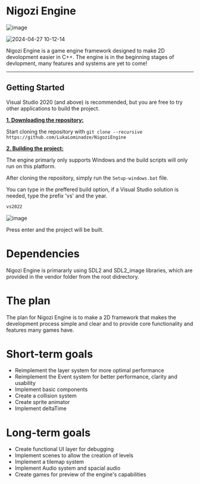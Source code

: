# Nigozi Engine
![image](https://github.com/LukaLominadze/NigoziEngine/assets/142942110/a63aec34-2335-42a5-90e3-f77dd0552cff)

![2024-04-27 10-12-14](https://github.com/LukaLominadze/NigoziEngine/assets/142942110/a601462e-4f31-4d54-95c7-24be2e2b9960)

Nigozi Engine is a game engine framework designed to make 2D devolopment easier in C++. The engine is in the beginning stages of devlopment, many features and systems are yet to come!

***

## Getting Started
Visual Studio 2020 (and above) is recommended, but you are free to try other applications to build the project.

<ins>**1. Downloading the repository:**</ins>

Start cloning the repository with ```git clone --recursive https://github.com/LukaLominadze/NigoziEngine```

<ins>**2. Building the project:**</ins>

The engine primarly only supports Windows and the build scripts will only run on this platform.

After cloning the repository, simply run the ```Setup-windows.bat``` file.

You can type in the preffered build option, if a Visual Studio solution is needed, type the prefix 'vs' and the year.
```cmd
vs2022
```
![image](https://github.com/LukaLominadze/PongSDL/assets/142942110/5c6a2334-fbde-451f-bcfa-c0c9bfac9eb8)

Press enter and the project will be built.

# Dependencies
Nigozi Engine is primararly using SDL2 and SDL2_image libraries, which are provided in the vendor folder from the root didrectory.

# The plan
The plan for Nigozi Engine is to make a 2D framework that makes the development process simple and clear and to provide core functionality and features many games have.

# Short-term goals
- Reimplement the layer system for more optimal performance
- Reimplement the Event system for better performance, clarity and usability
- Implement basic components
- Create a collision system
- Create sprite animator
- Implement deltaTime

# Long-term goals
- Create functional UI layer for debugging
- Implement scenes to allow the creation of levels
- Implement a tilemap system
- Implement Audio system and spacial audio
- Create games for preview of the engine's capabilities
